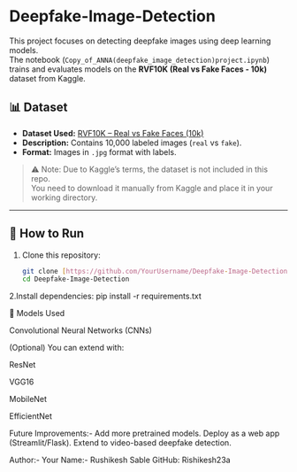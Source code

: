 # Deepfake-Image-Detection

This project focuses on detecting deepfake images using deep learning models.  
The notebook (`Copy_of_ANNA(deepfake_image_detection)project.ipynb`) trains and evaluates models on the **RVF10K (Real vs Fake Faces - 10k)** dataset from Kaggle.




## 📊 Dataset
- **Dataset Used:** [RVF10K – Real vs Fake Faces (10k)](https://www.kaggle.com/datasets)
- **Description:** Contains 10,000 labeled images (`real` vs `fake`).
- **Format:** Images in `.jpg` format with labels.

> ⚠️ Note: Due to Kaggle’s terms, the dataset is not included in this repo.  
You need to download it manually from Kaggle and place it in your working directory.

---

## 🚀 How to Run
1. Clone this repository:
   ```bash
   git clone [https://github.com/YourUsername/Deepfake-Image-Detection.git](https://github.com/Rishikesh23a/Deepfake-Image-Detection)
   cd Deepfake-Image-Detection

2.Install dependencies:  pip install -r requirements.txt


🧠 Models Used

Convolutional Neural Networks (CNNs)

(Optional) You can extend with:

ResNet

VGG16

MobileNet

EfficientNet

Future Improvements:-
Add more pretrained models.
Deploy as a web app (Streamlit/Flask).
Extend to video-based deepfake detection.

Author:-
Your Name:- Rushikesh Sable
GitHub: Rishikesh23a
